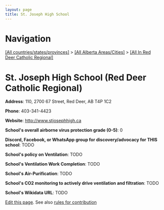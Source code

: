 ```yaml
---
layout: page
title: St. Joseph High School
---
```

# Navigation

[[All countries/states/provinces]](../../..) > [[All Alberta Areas/Cities]](../..) > [[All In Red Deer Catholic Regional]](..)

# St. Joseph High School (Red Deer Catholic Regional)

**Address**: 110, 2700 67 Street, Red Deer, AB T4P 1C2

**Phone**: 403-341-4423

**Website**: <http://www.stjosephhigh.ca>

**School's overall airborne virus protection grade (0-5)**: 0

**Discord, Facebook, or WhatsApp group for discovery/advocacy for THIS school**: TODO

**School's policy on Ventilation**: TODO

**School's Ventilation Work Completion**: TODO

**School's Air-Purification**: TODO

**School's CO2 monitoring to actively drive ventilation and filtration**: TODO

**School's Wikidata URL**: TODO


[Edit this page](https://github.com/ventilate-schools/AB/edit/main/./Red_Deer_Catholic_Regional/St._Joseph_High_School.md). See also [rules for contribution](../../../contribution-rules/)